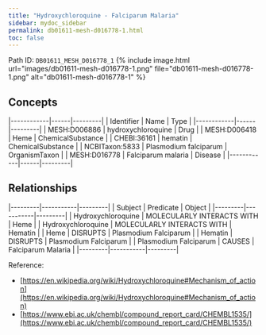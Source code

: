 ```yaml
---
title: "Hydroxychloroquine - Falciparum Malaria"
sidebar: mydoc_sidebar
permalink: db01611-mesh-d016778-1.html
toc: false 
---
```



Path ID: `DB01611_MESH_D016778_1`
{% include image.html url="images/db01611-mesh-d016778-1.png" file="db01611-mesh-d016778-1.png" alt="db01611-mesh-d016778-1" %}

## Concepts

|------------|------|---------|
| Identifier | Name | Type    |
|------------|------|---------|
| MESH:D006886 | hydroxychloroquine | Drug |
| MESH:D006418 | Heme | ChemicalSubstance |
| CHEBI:36161 | hematin | ChemicalSubstance |
| NCBITaxon:5833 | Plasmodium falciparum | OrganismTaxon |
| MESH:D016778 | Falciparum malaria | Disease |
|------------|------|---------|

## Relationships

|---------|-----------|---------|
| Subject | Predicate | Object  |
|---------|-----------|---------|
| Hydroxychloroquine | MOLECULARLY INTERACTS WITH | Heme |
| Hydroxychloroquine | MOLECULARLY INTERACTS WITH | Hematin |
| Heme | DISRUPTS | Plasmodium Falciparum |
| Hematin | DISRUPTS | Plasmodium Falciparum |
| Plasmodium Falciparum | CAUSES | Falciparum Malaria |
|---------|-----------|---------|

Reference: 
  - [https://en.wikipedia.org/wiki/Hydroxychloroquine#Mechanism_of_action](https://en.wikipedia.org/wiki/Hydroxychloroquine#Mechanism_of_action)
  - [https://www.ebi.ac.uk/chembl/compound_report_card/CHEMBL1535/](https://www.ebi.ac.uk/chembl/compound_report_card/CHEMBL1535/)
